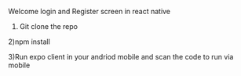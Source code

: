 
Welcome login and Register screen in react native

1) Git clone the repo

2)npm install

3)Run expo client in your andriod mobile and scan the code to run via mobile
